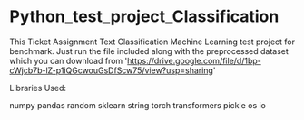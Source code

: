 # Python_test_project_Classification
This Ticket Assignment Text Classification Machine Learning test project for benchmark. Just run the file included along with the preprocessed dataset which you can download from 'https://drive.google.com/file/d/1bp-cWjcb7b-lZ-p1iQGcwouGsDfScw75/view?usp=sharing'

Libraries Used:

numpy
pandas
random
sklearn
string
torch
transformers
pickle
os
io
